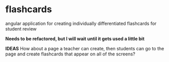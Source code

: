# flashcards
angular application for creating individually differentiated flashcards for student review

**Needs to be refactored, but I will wait until it gets used a little bit**

**IDEAS**
How about a page a teacher can create, then students can go to the page and create flashcards that appear on all of the screens?